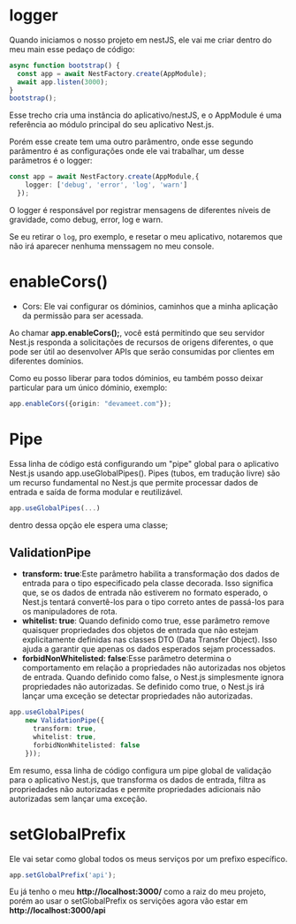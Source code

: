 
# logger

Quando iniciamos o nosso projeto em nestJS, ele vai me criar dentro do meu main esse pedaço de código:

```ts
async function bootstrap() {
  const app = await NestFactory.create(AppModule);
  await app.listen(3000);
}
bootstrap();

```

Esse trecho cria uma instância do aplicativo/nestJS, e o AppModule é uma referência ao módulo principal do seu aplicativo Nest.js.

Porém esse create tem uma outro parâmentro, onde esse segundo parâmentro é as configurações onde ele vai trabalhar, um desse parâmetros é o logger:

```ts
const app = await NestFactory.create(AppModule,{
    logger: ['debug', 'error', 'log', 'warn']
  });
```

O logger é responsável por registrar mensagens de diferentes níveis de gravidade, como debug, error, log e warn.

Se eu retirar o ``log``, pro exemplo, e resetar o meu aplicativo, notaremos que não irá aparecer nenhuma menssagem no meu console.

# enableCors()

- Cors: Ele vai configurar os dóminios, caminhos que a minha aplicação da permissão para ser acessada.

Ao chamar **app.enableCors();**, você está permitindo que seu servidor Nest.js responda a solicitações de recursos de origens diferentes, o que pode ser útil ao desenvolver APIs que serão consumidas por clientes em diferentes domínios. 

Como eu posso liberar para todos dóminios, eu também posso deixar particular para um único dóminio, exemplo:

```ts
app.enableCors({origin: "devameet.com"});
```

# Pipe

Essa linha de código está configurando um "pipe" global para o aplicativo Nest.js usando app.useGlobalPipes(). 
Pipes (tubos, em tradução livre) são um recurso fundamental no Nest.js que permite processar dados de entrada e saída de forma modular e reutilizável.

```ts
app.useGlobalPipes(...)
```
dentro dessa opção ele espera uma classe;

## ValidationPipe

- **transform: true**:Este parâmetro habilita a transformação dos dados de entrada para o tipo especificado pela classe decorada. Isso significa que, se os dados de entrada não estiverem no formato esperado, o Nest.js tentará convertê-los para o tipo correto antes de passá-los para os manipuladores de rota.
- **whitelist: true**: Quando definido como true, esse parâmetro remove quaisquer propriedades dos objetos de entrada que não estejam explicitamente definidas nas classes DTO (Data Transfer Object). Isso ajuda a garantir que apenas os dados esperados sejam processados.
- **forbidNonWhitelisted: false**:Esse parâmetro determina o comportamento em relação a propriedades não autorizadas nos objetos de entrada. Quando definido como false, o Nest.js simplesmente ignora propriedades não autorizadas. Se definido como true, o Nest.js irá lançar uma exceção se detectar propriedades não autorizadas.


```ts
app.useGlobalPipes(
    new ValidationPipe({
      transform: true,
      whitelist: true,
      forbidNonWhitelisted: false
    }));
```
Em resumo, essa linha de código configura um pipe global de validação para o aplicativo Nest.js, que transforma os dados de entrada, filtra as propriedades não autorizadas e permite propriedades adicionais não autorizadas sem lançar uma exceção.

# setGlobalPrefix

Ele vai setar como global todos os meus serviços por um prefixo específico.

```ts
app.setGlobalPrefix('api');
```

Eu já tenho o meu **http://localhost:3000/** como  a raiz do meu projeto, porém ao usar o setGlobalPrefix os servições agora vão estar em **http://localhost:3000/api**